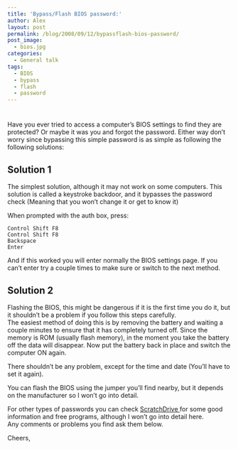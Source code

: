 ```yaml
---
title: 'Bypass/Flash BIOS password:'
author: Alex
layout: post
permalink: /blog/2008/09/12/bypassflash-bios-password/
post_image:
  - bios.jpg
categories:
  - General talk
tags:
  - BIOS
  - bypass
  - flash
  - password
---
```

# 

Have you ever tried to access a computer’s BIOS settings to find they are protected? Or maybe it was you and forgot the password. Either way don’t worry since bypassing this simple password is as simple as following the following solutions:

## Solution 1

The simplest solution, although it may not work on some computers. This solution is called a keystroke backdoor, and it bypasses the password check (Meaning that you won’t change it or get to know it)

When prompted with the auth box, press:

    Control Shift F8
    Control Shift F8
    Backspace
    Enter
    

And if this worked you will enter normally the BIOS settings page. If you can’t enter try a couple times to make sure or switch to the next method.

## Solution 2

Flashing the BIOS, this might be dangerous if it is the first time you do it, but it shouldn’t be a problem if you follow this steps carefully.  
The easiest method of doing this is by removing the battery and waiting a couple minutes to ensure that it has completely turned off. Since the memory is ROM (usually flash memory), in the moment you take the battery off the data will disappear. Now put the battery back in place and switch the computer ON again.

There shouldn’t be any problem, except for the time and date (You’ll have to set it again).

You can flash the BIOS using the jumper you’ll find nearby, but it depends on the manufacturer so I won’t go into detail.

For other types of passwords you can check [ScratchDrive ][1]for some good information and free programs, although I won’t go into detail here.  
Any comments or problems you find ask them below.

 [1]: http://scratchdrive.com/downloads.php

Cheers,